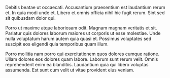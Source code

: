 Debitis beatae ut occaecati. Accusantium praesentium est laudantium rerum et. In quia modi unde et. Libero et omnis officia nihil hic fugit rerum. Sint sed sit quibusdam dolor qui.
 Porro ut maxime atque laboriosam odit. Magnam magnam veritatis et sit. Pariatur quis dolores laborum maiores ut corporis ut esse molestiae. Unde nulla voluptatum harum autem quia quasi et. Possimus voluptates sed suscipit eos eligendi quia temporibus quam illum.
 Porro mollitia nam porro qui exercitationem quos dolores cumque ratione. Ullam dolores eos dolores quam labore. Laborum sunt rerum velit. Omnis reprehenderit enim ea blanditiis. Laudantium quia qui libero voluptas assumenda. Est sunt cum velit ut vitae provident eius veniam.